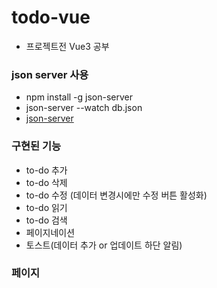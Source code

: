 # todo-vue
- 프로젝트전 Vue3 공부

### json server 사용
- npm install -g json-server
- json-server --watch db.json
- [json-server](https://github.com/typicode/json-server)

### 구현된 기능
- to-do 추가
- to-do 삭제
- to-do 수정 (데이터 변경시에만 수정 버튼 활성화)
- to-do 읽기
- to-do 검색
- 페이지네이션
- 토스트(데이터 추가 or 업데이트 하단 알림)

### 페이지
